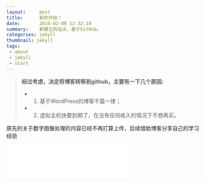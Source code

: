 ```yaml
---
layout:     post
title:      新的开始！
date:       2016-02-09 12:32:18
summary:    新建立的站点，基于GitHub。
categories: jekyll
thumbnail: jekyll
tags:
 - about
 - jekyll
 - start
---
```


> **经过考虑，决定将博客转移到github，主要有一下几个原因:** 
> 
> - 1. 基于WordPress的博客千篇一律；  
> - 2. 虚拟主机快要到期了，在没有任何收入的情况下不想再买。 
> 
原先的关于数字图像处理的内容已经不再打算上传，后续借助博客分享自己的学习经验

<iframe frameborder="no" border="0" marginwidth="0" marginheight="0" width=330 height=86 src="//music.163.com/outchain/player?type=2&id=28188382&auto=1&height=66"></iframe>

